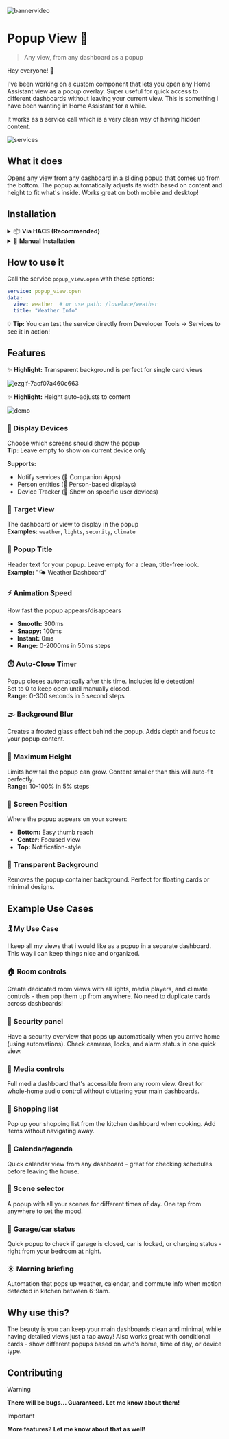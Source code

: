 ![bannervideo](https://github.com/user-attachments/assets/ebe77dd2-13c4-4859-8faa-dcefb703c14d)

# Popup View 🎉
> Any view, from any dashboard as a popup

Hey everyone! 👋

I've been working on a custom component that lets you open any Home Assistant view as a popup overlay. Super useful for quick access to different dashboards without leaving your current view. This is something I have been wanting in Home Assistant for a while.

It works as a service call which is a very clean way of having hidden content.

![services](https://github.com/user-attachments/assets/12821e88-245b-41e8-8547-3fae8d3f5d8e)

## What it does
Opens any view from any dashboard in a sliding popup that comes up from the bottom. The popup automatically adjusts its width based on content and height to fit what's inside. Works great on both mobile and desktop!

## Installation

<details>
<summary>📦 <b>Via HACS (Recommended)</b></summary>

1. Open HACS in your Home Assistant instance
2. Click on "Integrations"
3. Click the three dots in the top right corner and select "Custom repositories"
4. Add this repository URL: `https://github.com/YOUR_USERNAME/popup-view`
5. Select "Integration" as the category
6. Click "Add"
7. Find "Popup View" in the integrations list and click "Download"
8. Restart Home Assistant

</details>

<details>
<summary>🔧 <b>Manual Installation</b></summary>

1. Copy the `popup_view` folder to your `custom_components` directory
2. Restart Home Assistant
3. Done! No configuration needed

</details>


## How to use it

Call the service `popup_view.open` with these options:

```yaml
service: popup_view.open
data:
  view: weather  # or use path: /lovelace/weather
  title: "Weather Info"
```

💡 **Tip:** You can test the service directly from Developer Tools → Services to see it in action!

## Features

✨ **Highlight:** Transparent background is perfect for single card views

![ezgif-7acf07a460c663](https://github.com/user-attachments/assets/8c233d27-a8d4-4384-ac4c-594d62f712ec)

✨ **Highlight:** Height auto-adjusts to content

![demo](https://github.com/user-attachments/assets/71047483-51f2-433e-b6b7-7a5664da8bf3)

### 📱 Display Devices
Choose which screens should show the popup  
**Tip:** Leave empty to show on current device only

**Supports:**
- Notify services (📲 Companion Apps)
- Person entities (👤 Person-based displays)
- Device Tracker (👥 Show on specific user devices)

### 🎯 Target View
The dashboard or view to display in the popup  
**Examples:** `weather`, `lights`, `security`, `climate`

### 📝 Popup Title
Header text for your popup. Leave empty for a clean, title-free look.  
**Example:** "🌤️ Weather Dashboard"

### ⚡ Animation Speed
How fast the popup appears/disappears
- **Smooth:** 300ms
- **Snappy:** 100ms
- **Instant:** 0ms
- **Range:** 0-2000ms in 50ms steps

### ⏱️ Auto-Close Timer
Popup closes automatically after this time. Includes idle detection!  
Set to 0 to keep open until manually closed.  
**Range:** 0-300 seconds in 5 second steps

### 🌫️ Background Blur
Creates a frosted glass effect behind the popup. Adds depth and focus to your popup content.

### 📏 Maximum Height
Limits how tall the popup can grow. Content smaller than this will auto-fit perfectly.  
**Range:** 10-100% in 5% steps

### 📍 Screen Position
Where the popup appears on your screen:
- **Bottom:** Easy thumb reach
- **Center:** Focused view
- **Top:** Notification-style

### 👻 Transparent Background
Removes the popup container background. Perfect for floating cards or minimal designs.

## Example Use Cases

### 🏌️ My Use Case
I keep all my views that i would like as a popup in a separate dashboard. This way i can keep things nice and organized. 

### 🏠 Room controls
Create dedicated room views with all lights, media players, and climate controls - then pop them up from anywhere. No need to duplicate cards across dashboards!

### 🔐 Security panel
Have a security overview that pops up automatically when you arrive home (using automations). Check cameras, locks, and alarm status in one quick view.

### 🎵 Media controls
Full media dashboard that's accessible from any room view. Great for whole-home audio control without cluttering your main dashboards.

### 🛒 Shopping list
Pop up your shopping list from the kitchen dashboard when cooking. Add items without navigating away.

### 📅 Calendar/agenda
Quick calendar view from any dashboard - great for checking schedules before leaving the house.

### 🎨 Scene selector
A popup with all your scenes for different times of day. One tap from anywhere to set the mood.

### 🚗 Garage/car status
Quick popup to check if garage is closed, car is locked, or charging status - right from your bedroom at night.

### ☀️ Morning briefing
Automation that pops up weather, calendar, and commute info when motion detected in kitchen between 6-9am.

## Why use this?
The beauty is you can keep your main dashboards clean and minimal, while having detailed views just a tap away! Also works great with conditional cards - show different popups based on who's home, time of day, or device type.

## Contributing

> [!WARNING]
> **There will be bugs… Guaranteed.** 
> **Let me know about them!**


> [!IMPORTANT]
> **More features?**
**Let me know about that as well!**

